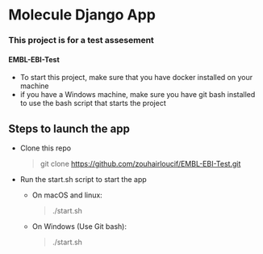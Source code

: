 # Molecule Django App

### This project is for a test assesement
#### EMBL-EBI-Test

- To start this project, make sure that you have docker installed on your machine
- if you have a Windows machine, make sure you have git bash installed to use the bash script that starts the project

## Steps to launch the app

* Clone this repo
  > git clone https://github.com/zouhairloucif/EMBL-EBI-Test.git

* Run the start.sh script to start the app
  * On macOS and linux: 
    > ./start.sh
  * On Windows (Use Git bash):
    > ./start.sh